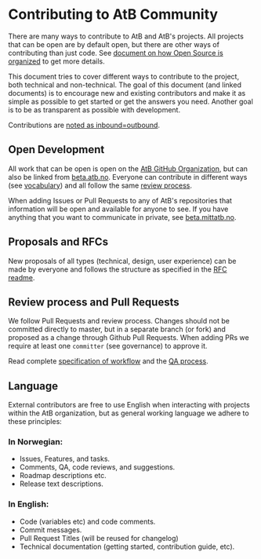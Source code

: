 # Contributing to AtB Community

There are many ways to contribute to AtB and AtB's projects. All projects that
can be open are by default open, but there are other ways of contributing than
just code. See [document on how Open Source is organized](./GOVERNANCE.md) to
get more details.

This document tries to cover different ways to contribute to the project, both
technical and non-technical. The goal of this document (and linked documents) is
to encourage new and existing contributors and make it as simple as possible to
get started or get the answers you need. Another goal is to be as transparent as
possible with development.

Contributions are [noted as inbound=outbound](https://docs.github.com/en/free-pro-team@latest/github/site-policy/github-terms-of-service#6-contributions-under-repository-license).

## Open Development

All work that can be open is open on the
[AtB GitHub Organization](https://github.com/AtB-AS), but can also be linked
from [beta.atb.no](https://beta.atb.no). Everyone can contribute in
different ways (see [vocabulary](./GOVERNANCE.md#vocabulary)) and all follow the
same [review process](#review-process-and-pull-requests).

When adding Issues or Pull Requests to any of AtB's repositories that
information will be open and available for anyone to see. If you have anything
that you want to communicate in private, see
[beta.mittatb.no](https://beta.mittatb.no).

## Proposals and RFCs

New proposals of all types (technical, design, user experience) can be made by
everyone and follows the structure as specified in the
[RFC readme](./rfc/README.md).

## Review process and Pull Requests

We follow Pull Requests and review process. Changes should not be committed
directly to master, but in a separate branch (or fork) and proposed as a change
through Github Pull Requests. When adding PRs we require at least one
`committer` (see governance) to approve it.

Read complete [specification of workflow](./guides/workflow-and-qa-progress-apps.md)
and the [QA process](./guides/quality_assurance.md).


## Language

External contributors are free to use English when interacting with projects within the
AtB organization, but as general working language we adhere to these principles:

### In Norwegian:

- Issues, Features, and tasks.
- Comments, QA, code reviews, and suggestions.
- Roadmap descriptions etc.
- Release text descriptions.

### In English:

- Code (variables etc) and code comments.
- Commit messages.
- Pull Request Titles (will be reused for changelog)
- Technical documentation (getting started, contribution guide, etc).

